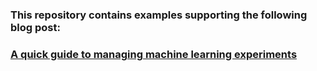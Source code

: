 ### This repository contains examples supporting the following blog post:

### [A quick guide to managing machine learning experiments](https://towardsdatascience.com/a-quick-guide-to-managing-machine-learning-experiments-af84da6b060b?source=friends_link&sk=c4ff11de1bd1e9af73ba246fe303d408)
